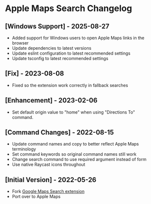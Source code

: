 # Apple Maps Search Changelog

## [Windows Support] - 2025-08-27

- Added support for Windows users to open Apple Maps links in the browser
- Update dependencies to latest versions
- Update eslint configuration to latest recommended settings
- Update tsconfig to latest recommended settings

## [Fix] - 2023-08-08

- Fixed so the extension work correctly in fallback searches

## [Enhancement] - 2023-02-06

- Set default origin value to "home" when using "Directions To" command.

## [Command Changes] - 2022-08-15

- Update command names and copy to better reflect Apple Maps terminology
- Set command keywords so original command names still work
- Change search command to use required argument instead of form
- Use native Raycast icons throughout

## [Initial Version] - 2022-05-26

- Fork [Google Maps Search extension](https://www.raycast.com/ratoru/google-maps-search)
- Port over to Apple Maps
